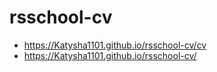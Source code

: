 # rsschool-cv
* https://Katysha1101.github.io/rsschool-cv/cv
* https://Katysha1101.github.io/rsschool-cv/
